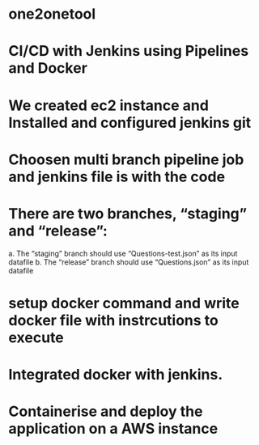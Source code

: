 # one2onetool
# CI/CD with Jenkins using Pipelines and Docker
# We created ec2 instance and Installed and configured jenkins git
# Choosen multi branch pipeline job and jenkins file is with the code
# There are two branches, “staging” and “release”: 
a. The “staging” branch should use “Questions-test.json” as its input
datafile 
b. The “release” branch should use “Questions.json” as its input datafile
# setup docker command and write docker file with instrcutions to execute 
# Integrated docker with jenkins.
# Containerise and deploy the application on a AWS instance 

